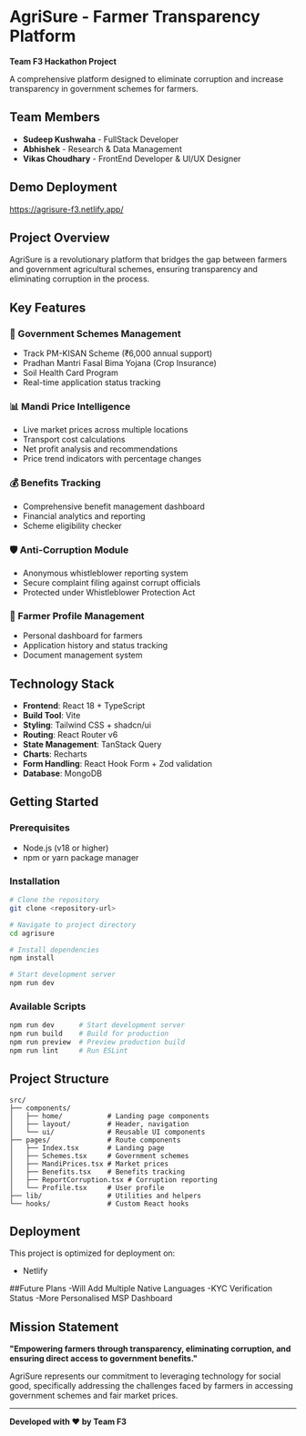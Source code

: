# AgriSure - Farmer Transparency Platform

**Team F3 Hackathon Project**

A comprehensive platform designed to eliminate corruption and increase transparency in government schemes for farmers.

## Team Members

- **Sudeep Kushwaha** - FullStack Developer
- **Abhishek** - Research & Data Management
- **Vikas Choudhary** - FrontEnd Developer & UI/UX Designer 


## Demo Deployment

https://agrisure-f3.netlify.app/


## Project Overview

AgriSure is a revolutionary platform that bridges the gap between farmers and government agricultural schemes, ensuring transparency and eliminating corruption in the process.

## Key Features

### 🌾 Government Schemes Management
- Track PM-KISAN Scheme (₹6,000 annual support)
- Pradhan Mantri Fasal Bima Yojana (Crop Insurance)
- Soil Health Card Program
- Real-time application status tracking

### 📊 Mandi Price Intelligence
- Live market prices across multiple locations
- Transport cost calculations
- Net profit analysis and recommendations
- Price trend indicators with percentage changes

### 💰 Benefits Tracking
- Comprehensive benefit management dashboard
- Financial analytics and reporting
- Scheme eligibility checker

### 🛡️ Anti-Corruption Module
- Anonymous whistleblower reporting system
- Secure complaint filing against corrupt officials
- Protected under Whistleblower Protection Act

### 👤 Farmer Profile Management
- Personal dashboard for farmers
- Application history and status tracking
- Document management system

## Technology Stack

- **Frontend**: React 18 + TypeScript
- **Build Tool**: Vite
- **Styling**: Tailwind CSS + shadcn/ui
- **Routing**: React Router v6
- **State Management**: TanStack Query
- **Charts**: Recharts
- **Form Handling**: React Hook Form + Zod validation
- **Database**: MongoDB

## Getting Started

### Prerequisites
- Node.js (v18 or higher)
- npm or yarn package manager

### Installation

```bash
# Clone the repository
git clone <repository-url>

# Navigate to project directory
cd agrisure

# Install dependencies
npm install

# Start development server
npm run dev
```

### Available Scripts

```bash
npm run dev      # Start development server
npm run build    # Build for production
npm run preview  # Preview production build
npm run lint     # Run ESLint
```

## Project Structure

```
src/
├── components/
│   ├── home/           # Landing page components
│   ├── layout/         # Header, navigation
│   └── ui/             # Reusable UI components
├── pages/              # Route components
│   ├── Index.tsx       # Landing page
│   ├── Schemes.tsx     # Government schemes
│   ├── MandiPrices.tsx # Market prices
│   ├── Benefits.tsx    # Benefits tracking
│   ├── ReportCorruption.tsx # Corruption reporting
│   └── Profile.tsx     # User profile
├── lib/                # Utilities and helpers
└── hooks/              # Custom React hooks
```

## Deployment

This project is optimized for deployment on:
- Netlify  


##Future Plans
-Will Add Multiple Native Languages
-KYC Verification Status
-More Personalised MSP Dashboard 

## Mission Statement

**"Empowering farmers through transparency, eliminating corruption, and ensuring direct access to government benefits."**

AgriSure represents our commitment to leveraging technology for social good, specifically addressing the challenges faced by farmers in accessing government schemes and fair market prices.

---

**Developed with ❤️ by Team F3**
